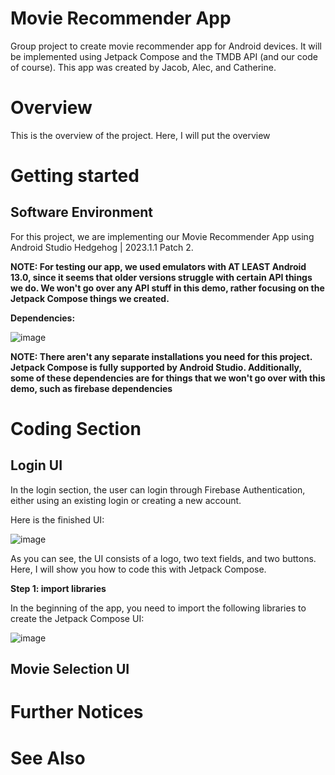 # Movie Recommender App
Group project to create movie recommender app for Android devices. It will be implemented using Jetpack Compose and the TMDB API (and our code of course).
This app was created by Jacob, Alec, and Catherine.

# Overview
This is the overview of the project. Here, I will put the overview

# Getting started

## Software Environment
For this project, we are implementing our Movie Recommender App using Android Studio Hedgehog | 2023.1.1 Patch 2.

**NOTE: For testing our app, we used emulators with AT LEAST Android 13.0, since it seems that older versions struggle with certain
API things we do. We won't go over any API stuff in this demo, rather focusing on the Jetpack Compose things we created.**

**Dependencies:**

![image](https://github.com/alec202/movieReviewerApp/assets/117123349/3d915105-11f8-406f-979d-2d57d4f7a6b1)

**NOTE: There aren't any separate installations you need for this project. Jetpack Compose is fully supported by Android Studio.
Additionally, some of these dependencies are for things that we won't go over with this demo, such as firebase dependencies**


# Coding Section

## Login UI

In the login section, the user can login through Firebase Authentication, either using an existing login or creating a new account.

Here is the finished UI:

![image](https://github.com/alec202/movieReviewerApp/assets/117123349/ff3aaec2-ab60-462f-a190-5ce771236760)

As you can see, the UI consists of a logo, two text fields, and two buttons. Here, I will show you how to code this with Jetpack Compose.

**Step 1: import libraries**

In the beginning of the app, you need to import the following libraries to create the Jetpack Compose UI:

![image](https://github.com/alec202/movieReviewerApp/assets/117123349/ad027288-442b-4e49-94a2-519e9ac9af50)




## Movie Selection UI

# Further Notices

# See Also
